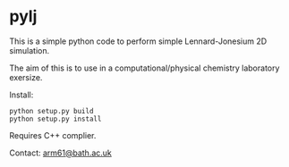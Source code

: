 # pylj

This is a simple python code to perform simple Lennard-Jonesium 2D simulation. 

The aim of this is to use in a computational/physical chemistry laboratory exersize. 

Install:

```
python setup.py build
python setup.py install 
```

Requires C++ complier.

Contact:
arm61@bath.ac.uk
